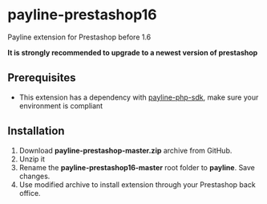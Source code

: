 # payline-prestashop16
Payline extension for Prestashop before 1.6

**It is strongly recommended to upgrade to a newest version of prestashop**

<h2>Prerequisites</h2>
<ul>
<li>This extension has a dependency with  <a href="https://github.com/PaylineByMonext/payline-php-sdk">payline-php-sdk</a>, make sure your environment is compliant</li>
</ul>

<h2>Installation</h2>
<ol>
<li>Download <b>payline-prestashop-master.zip</b> archive from GitHub.</li>
<li>Unzip it</li>
<li>Rename the <b>payline-prestashop16-master</b> root folder to <b>payline</b>. Save changes.</li>
<li>Use modified archive to install extension through your Prestashop back office.</li>
</ol>